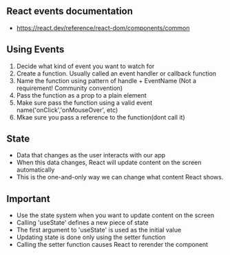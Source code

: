 ## React events documentation

- https://react.dev/reference/react-dom/components/common

## Using Events

1. Decide what kind of event you want to watch for
2. Create a function. Usually called an event handler or callback function
3. Name the function using pattern of handle + EventName (Not a requirement! Community convention)
4. Pass the function as a prop to a plain element
5. Make sure pass the function using a valid event name('onClick','onMouseOver', etc)
6. Mkae sure you pass a reference to the function(dont call it)

## State

- Data that changes as the user interacts with our app
- When this data changes, React will update content on the screen automatically
- This is the one-and-only way we can change what content React shows.

## Important

- Use the state system when you want to update content on the screen
- Calling 'useState' defines a new piece of state
- The first argument to 'useState' is used as the initial value
- Updating state is done only using the setter function
- Calling the setter function causes React to rerender the component
